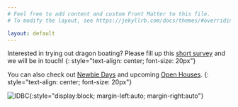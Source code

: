 ```yaml
---
# Feel free to add content and custom Front Matter to this file.
# To modify the layout, see https://jekyllrb.com/docs/themes/#overriding-theme-defaults

layout: default
---
```


Interested in trying out dragon boating? Please fill up this [short survey](https://forms.gle/kwpoqoyULu5J2dLz5) and we will be in touch!
{: style="text-align: center; font-size: 20px"}

You can also check out [Newbie Days](/newbiedays/) and upcoming [Open Houses](/openhouse/).
{: style="text-align: center; font-size: 20px"}


![IDBC](/assets/images/DragonBoatRaces_07_29_24_CM-8.webp){:style="display:block; margin-left:auto; margin-right:auto"}
